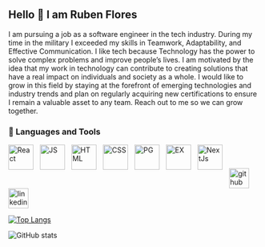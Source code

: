 Hello 👋 I am Ruben Flores
---
I am pursuing a job as a software engineer in the tech industry. 
During my time in the military I exceeded my skills in Teamwork, Adaptability, and Effective Communication. 
I like tech because Technology has the power to solve complex problems and improve people’s lives. I am motivated by the idea that my work in technology can contribute to creating solutions that have a real impact on individuals and society as a whole. 
 I would like to grow in this field by staying at the forefront of emerging technologies and industry trends and plan on regularly acquiring new certifications to ensure I remain a valuable asset to any team. 
Reach out to me so we can grow together.

### 🧰 Languages and Tools 
 <img align="left" alt="React" width="50px" style="padding-right:10px" src="https://cdn.jsdelivr.net/gh/devicons/devicon@latest/icons/react/react-original-wordmark.svg" />
 <img align="left" alt="JS" width="50px" style="padding-right:10px" src="https://cdn.jsdelivr.net/gh/devicons/devicon@latest/icons/javascript/javascript-original.svg" />
 <img align="left" alt="HTML" width="50px" style="padding-right:10px" src="https://cdn.jsdelivr.net/gh/devicons/devicon@latest/icons/html5/html5-original.svg" />
 <img align="left" alt="CSS" width="50px" style="padding-right:10px" src="https://cdn.jsdelivr.net/gh/devicons/devicon@latest/icons/css3/css3-original.svg" />
 <img align="left" alt="PG" width="50px" style="padding-right:10px" src="https://cdn.jsdelivr.net/gh/devicons/devicon@latest/icons/postgresql/postgresql-original.svg" />
 <img align="left" alt="EX" width="50px" style="padding-right:10px" src="https://cdn.jsdelivr.net/gh/devicons/devicon@latest/icons/express/express-original.svg" />
 <img align="left" alt="NextJs" width="50px" style="padding-right:10px" src="https://cdn.jsdelivr.net/gh/devicons/devicon@latest/icons/nextjs/nextjs-original-wordmark.svg" />
 <br/>

##

[<img src='https://cdn.jsdelivr.net/npm/simple-icons@3.0.1/icons/github.svg' alt='github' height='40'>](https://github.com/ObiFlo1)  [<img src='https://cdn.jsdelivr.net/npm/simple-icons@3.0.1/icons/linkedin.svg' alt='linkedin' height='40'>](https://www.linkedin.com/in/rubenflores114/)  

[![Top Langs](https://github-readme-stats.vercel.app/api/top-langs/?username=ObiFlo1)](https://github.com/anuraghazra/github-readme-stats)

![GitHub stats](https://github-readme-stats.vercel.app/api?username=ObiFlo1&show_icons=true&theme=gruvbox)


